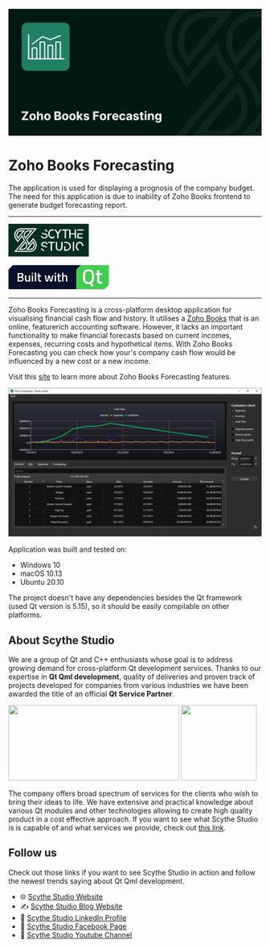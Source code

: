 ![Zoho Books Forecasting](./pictures/Zoho-Books-Forecasting.jpg)
# Zoho Books Forecasting

The application is used for displaying a prognosis of the company budget. The need for this application is due to inability of Zoho Books frontend to generate budget forecasting report.

---

[![Scythe Studio](./pictures/ss-logo.jpg)](https://scythe-studio.com)

[![Built with Qt](./pictures/built-with-qt.png)](https://qt.io)

---

Zoho Books Forecasting is a cross-platform desktop application for visualising financial cash flow and history. It utilises a [Zoho Books](https://www.zoho.com/books/api/v3/) that is an online, featurerich accounting software. However, it lacks an important functionality to make financial forecasts based on current incomes, expenses, recurring costs and hypothetical items. With Zoho Books Forecasting you can check how your's company cash flow would be influenced by a new cost or a new income.

Visit this [site](https://scythe-studio.com/en/projects/zoho-books-forecasting-qt-crossplatform-desktop-app) to learn more about Zoho Books Forecasting features.

![Zoho Books Forecasting](./pictures/screenshot.png)

Application was built and tested on:
- Windows 10
- macOS 10.13
- Ubuntu 20.10

The project doesn't have any dependencies besides the Qt framework (used Qt version is 5.15), so it should be easily compilable on other platforms.

## About Scythe Studio
We are a group of Qt and C++ enthusiasts whose goal is to address growing demand for cross-platform Qt development services. Thanks to our expertise in **Qt Qml development**, quality of deliveries and proven track of projects developed for companies from various industries we have been awarded the title of an official **Qt Service Partner**.

<span> 
<a href="https://scythe-studio.com"><img width="340" height="150" src="https://user-images.githubusercontent.com/45963332/221174257-c1e1a9d9-0efa-4b25-996b-4b364ccb325c.svg"></a>
<a href="https://clutch.co/profile/scythe-studio"><img height="150" width="150" src="https://user-images.githubusercontent.com/45963332/221174280-99b32a1d-7418-4a49-bcea-6927639cf557.png"></a>
</span>

The company offers broad spectrum of services for the clients who wish to bring their ideas to life. We have extensive and practical knowledge about various Qt modules and other technologies allowing to create high quality product in a cost effective approach. If you want to see what Scythe Studio is is capable of and what services we provide, check out [this link](https://scythe-studio.com/en/services).

## Follow us

Check out those links if you want to see Scythe Studio in action and follow the newest trends saying about Qt Qml development.

* 🌐 [Scythe Studio Website](https://scythe-studio.com/en/)
* ✍️  [Scythe Studio Blog Website](https://scythe-studio.com/en/blog)
* 👔 [Scythe Studio LinkedIn Profile](https://www.linkedin.com/company/scythestudio/mycompany/)
* 👔 [Scythe Studio Facebook Page](https://www.facebook.com/ScytheStudiio)
* 🎥 [Scythe Studio Youtube Channel](https://www.youtube.com/channel/UCf4OHosddUYcfmLuGU9e-SQ/featured)
